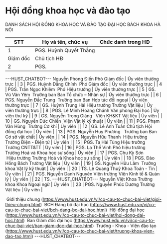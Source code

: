 # Hội đồng khoa học và đào tạo
DANH SÁCH HỘI ĐỒNG KHOA HỌC VÀ ĐÀO TẠO
ĐẠI HỌC BÁCH KHOA HÀ NỘI

| STT | Họ và tên, chức vụ | Chức danh trong HĐ |
|---|---|---|
| 1 | PGS. Huỳnh Quyết Thắng
Giám đốc | Chủ tịch HĐ |
| 2 | PGS. 
 ---HUST_CHATBOT---
Nguyễn Phong Điền
Phó Giám đốc | Ủy viên thường trực |
| 3 | PGS. Huỳnh Đăng Chính
 Phó Giám đốc | Ủy viên thường trực |
| 4 | PGS. Trần Ngọc Khiêm
 Phó Hiệu trưởng | Ủy viên thường trực |
| 5 | GS. Vũ Văn Yêm
 Trưởng ban Ban Tổ chức – Nhân sự | Ủy viên thường trực |
| 6 | PGS. Nguyễn Đắc Trung
 Trưởng ban Ban Hợp tác đối ngoại | Ủy viên thường trực |
| 7 | GS. Huỳnh Trung Hải
Hiệu trưởng Trường Vật liệu | Ủy viên thường trực |
| 8 | PGS. Lê Minh Hoàng
Chánh Văn phòng Đại học | Ủy viên thư ký |
| 9 | GS. Nguyễn Trọng Giảng 
 Viện KH&amp;KT Vật liệu | Ủy viên |
| 10 | GS. Nguyễn Đức Chiến
 Viện Vật lý kỹ thuật | Ủy viên |
| 11 | PGS. Phạm Văn Hùng 
Trường Cơ khí | Ủy viên |
| 12 | GS. Lê Anh Tuấn
Chủ tịch Hội đồng đại học | Ủy viên |
| 13 | PGS. Nguyễn Huy Phương 
 Trưởng ban Ban Cơ sở vật chất | Ủy viên |
| 14 | PGS. Nguyễn Hữu Thanh
 Hiệu trưởng Trường Điện - Điện tử | Ủy viên |
| 15 | PGS. Tạ Hải Tùng
Hiệu trưởng Trường CNTT&amp;TT | Ủy viên |
| 16 | PGS. La Thế Vinh
Phó hiệu trưởng Trường Hoá và Khoa học sự sống | Ủy viên |
| 17 | PGS. Chu Kỳ Sơn
 Hiệu trưởng Trường Hoá và Khoa học sự sống | Ủy viên |
| 18 | PGS. Đào Hồng Bách
Trường Vật liệu | Ủy viên |
| 19 | GS. Nguyễn Hữu Lâm 
Trưởng khoa Vật lý kỹ thuật | Ủy viên |
| 20 | TS. Lê Quang Thuỷ
Khoa Toán - Tin | Ủy viên |
| 21 | PGS. Nguyễn Danh Nguyên
Viện trưởng Viện Kinh tế &amp; Quản lý | Ủy viên |
| 22 | TS. 
 ---HUST_CHATBOT---
Nguyễn Việt Khoa
Trưởng khoa Khoa Ngoại ngữ | Ủy viên |
| 23 | PGS. Nguyễn Phúc Dương
Trường Vật liệu | Ủy viên |

 Giới thiệu chung (https://www.hust.edu.vn/vi/co-cau-to-chuc-bai-viet/gioi-thieu-chung.html)
 BCH Đảng bộ đại học (https://www.hust.edu.vn/vi/co-cau-to-chuc-bai-viet/bch-dang-bo-dai-hoc.html)
 Hội đồng đại học (https://www.hust.edu.vn/vi/co-cau-to-chuc-bai-viet/hoi-dong-dai-hoc.html)
 Ban Giám đốc đại học (https://www.hust.edu.vn/vi/co-cau-to-chuc-bai-viet/ban-giam-doc-dai-hoc.html)
 Trường - Khoa - Viện đào tạo (https://www.hust.edu.vn/vi/co-cau-to-chuc-bai-viet/truong-khoa-vien-dao-tao.html) 
 ---HUST_CHATBOT---